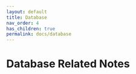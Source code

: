 ```yaml
---
layout: default
title: Database
nav_order: 4
has_children: true
permalink: docs/database
---
```


# Database Related Notes
